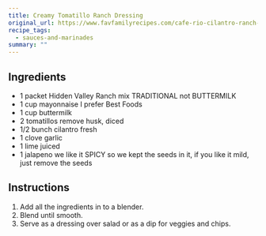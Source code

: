 ```yaml
---
title: Creamy Tomatillo Ranch Dressing
original_url: https://www.favfamilyrecipes.com/cafe-rio-cilantro-ranch-dressing
recipe_tags:
  - sauces-and-marinades
summary: ""
---
```



## Ingredients

- 1 packet Hidden Valley Ranch mix TRADITIONAL not BUTTERMILK
- 1 cup mayonnaise I prefer Best Foods
- 1 cup buttermilk
- 2 tomatillos remove husk, diced
- 1/2 bunch cilantro fresh
- 1 clove garlic
- 1 lime juiced
- 1 jalapeno we like it SPICY so we kept the seeds in it, if you like it mild, just remove the seeds

## Instructions

1. Add all the ingredients in to a blender.
1. Blend until smooth.
1. Serve as a dressing over salad or as a dip for veggies and chips.